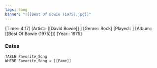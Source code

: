 ```yaml
---
tags: Song  
banner: "![[Best Of Bowie (1975).jpg]]"
---
```

[Time:: 4:17]
[Artist:: [[David Bowie]] ]
[Genre:: Rock]
[Played:: ]
[Album:: [[Best Of Bowie (1975)]]]
[Year:: 1975]
### Dates
````dataview
TABLE Favorite_Song
WHERE Favorite_Song = [[Fame]]
````